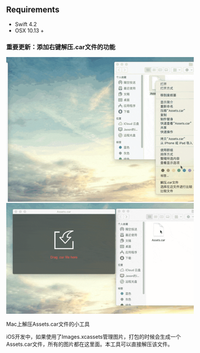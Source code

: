 
## Requirements
- Swift 4.2
- OSX 10.13 +

### 重要更新：添加右键解压.car文件的功能

![2](Assets/2.gif)
![1](Assets/1.gif)

Mac上解压Assets.car文件的小工具

iOS开发中，如果使用了Images.xcassets管理图片，打包的时候会生成一个Assets.car文件，所有的图片都在这里面。本工具可以直接解压该文件。